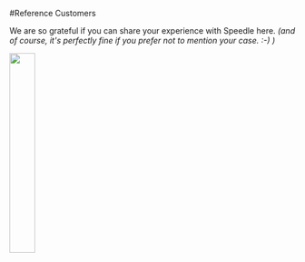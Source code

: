 #Reference Customers

We are so grateful if you can share your experience with Speedle here. _(and of course, it's perfectly fine if you prefer not to mention your case. :-) )_ 

<img src="../img/Oracle_logo.png" width="30%" height="30%"/>  